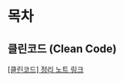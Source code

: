 # 목차

## 클린코드 (Clean Code)

 [[클린코드] 정리 노트 링크](#https://github.com/hyena0608/TIL/blob/master/%ED%81%B4%EB%A6%B0%EC%BD%94%EB%93%9C/%5B%ED%81%B4%EB%A6%B0%EC%BD%94%EB%93%9C%5D_DAY1_%EB%84%A4%EC%9D%B4%EB%B0%8D_%EC%A7%93%EA%B8%B0.md)